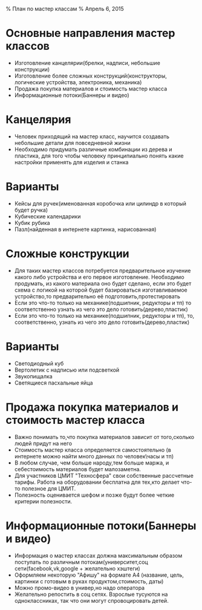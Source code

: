 % План по мастер классам
% Апрель 6, 2015

# Основные направления мастер классов

- Изготовление канцелярии(брелки, надписи, небольшие конструкции)
- Изготовление более сложных конструкций(конструкторы, логические устройства, электроника, механика)
- Продажа покупка материалов и стоимость мастер класса
- Информационные потоки(Баннеры и видео)

# Канцелярия

- Человек приходящий на мастер класс, научится создавать небольшие детали для повседневной жизни
- Необходимо придумать различные комбинации из дерева и пластика,  для того чтобы человеку принципиально понять
  какие настройки применять для изделия и станка
  
# Варианты

- Кейсы для ручек(именованная коробочка или цилиндр в который будет ручка)
- Кубические календарики
- Кубик рубика
- Пазл(найденная в интернете картинка, нарисованная)

# Сложные конструкции
- Для таких мастер классов потребуется предварительное изучение какого либо устройства и его первое изготовление. Необходимо продумать, из какого материала оно будет сделано, если это будет схема с логикой на которой будет базироваться изготавливаемое устройство,то предварительно её подготовить,протестировать
- Если это что-то только на механике(подшипник, редукторы и тп) то соответственно узнать из чего это дело готовить(дерево,пластик)
- Если это что-то только на механике(подшипник, редукторы и тп), то, соответственно, узнать из чего это дело готовить(дерево,пластик)

# Варианты
- Светодиодный куб
- Вертолетик с надписью или подсветкой
- Звукопищалка
- Светящиеся пасхальные яйца

# Продажа покупка материалов и стоимость мастер класса

- Важно понимать то,что покупка материалов зависит от того,сколько людей придут на него
- Стоимость мастер класса определяется самостоятельно (в интернете можно найти много данных по человек\часы и тп)
- В любом случае, чем больше народу,тем больше маржа, и себестоимость материалов будет малозаметна.
- Для участников ЦМИТ "Техносфера" свои собственные рассчетные тарифы. Работа на оборудовании бесплатна для тех,кто делает что-то полезное для ЦМИТ.
- Полезность оценивается шефом и позже будут более четкие критерии полезности.

# Информационные потоки(Баннеры и видео)

- Информация о мастер классах должна максимальным образом поступать по различным потокам(университет,соц сети(facebook,vk,google + желательно хэштеги)
- Оформляем некоторую "Афишу" на формате А4 (название, цель, картинки с готовым в руках продуктом,стоимость, даты)
- Можно промо-видео в универ,но надо оператора
- Желательно репостить в соц сетях. Взрослые тусуются на одноклассниках, так что они могут спровоцировать детей.
